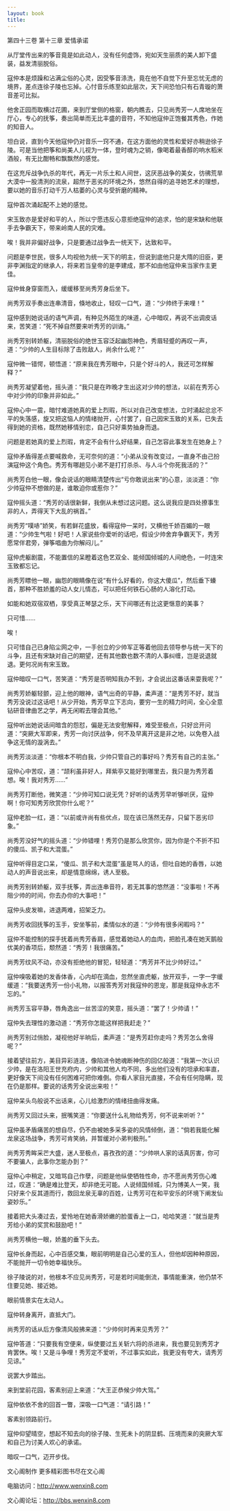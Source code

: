 ```yaml
---
layout: book
title:
---
```

第四十三卷 第十三章 爱情承诺

从厅堂传出来的筝音竟是如此动人，没有任何虚饰，宛如天生丽质的美人卸下盛装，益发清丽脱俗。

寇仲本是烦躁和沾满尘俗的心灵，因受筝音涤洗，竟在他不自觉下升至忘忧无虑的境界，差点连徐子陵也忘掉。心忖音乐练至如此层次，天下间恐怕只有石青璇的萧音差可比拟。

他舍正园而取横过花圃，来到厅堂侧的格窗，朝内瞧去，只见尚秀芳一人席地坐在厅心，专心的抚筝，奏出简单而无比丰盛的音符，不知他寇仲正饱餐其秀色，作她的知音人。

坦白说，直到今天他寇仲仍对音乐一窍不通，在这方面他的灵性和爱好亦稍逊徐子陵。可是当他把筝和尚美人儿视为一体，登时魂为之销，像喝着最香醇的响水稻米酒般，有无比酣畅和飘飘然的感觉。

在这充斥战争仇杀的年代，再无一片乐土和人间世，这厌恶战争的美女，彷彿荒旱大漠中一股清洌的流泉，超然于恶劣的环境之外，悠然自得的追寻她艺术的理想，要以她的音乐打动千万人枯萎的心灵与受折磨的精神。

寇仲首次涌起配不上她的感觉。

宋玉致亦是爱好和平的人，所以宁愿违反心意拒绝寇仲的追求，怕的是宋缺和他联手去争霸天下，带来岭南人民的灾难。

唉！我并非偏好战争，只是要通过战争去一统天下，达致和平。

问题是李世民，很多人均视他为统一天下的明主，但说到底他只是大隋的旧臣，更非李渊指定的继承人，将来若当皇帝的是李建成，那不如由他寇仲来当家作主更佳。

寇仲耸身穿窗而入，缓缓移至尚秀芳身后坐下。

尚秀芳双手奏出连串清音，倏地收止，轻叹一口气，道：“少帅终于来哩！”

寇仲感到她说话的语气声调，有种见外陌生的味道，心中暗叹，再说不出调皮话来，苦笑道：“死不掉自然要来听秀芳的训诲。”

尚秀芳别转娇躯，清丽脱俗的绝世玉容泛起幽怨神色，秀眉轻蹙的再叹一声，道：“少帅的人生目标除了击败敌人，尚余什么呢？”

寇仲微一错愕，顿悟道：“原来我在秀芳眼中，只是个好斗的人，我还可怎样解释？”

尚秀芳凝望着他，摇头道：“我只是在昨晚才生出这对少帅的想法，以前在秀芳心中对少帅的印象并非如此。”

寇仲心中一震，暗忖难道她真的爱上烈瑕，所以对自己改变想法，立时涌起忿忿不平的失落感，旋又把这恼人的情绪抛开，心忖罢了，自己因宋玉致的关系，已失去得到她的资格，既然她移情别恋，自己只好乘势抽身而退。

问题是若她真的爱上烈瑕，肯定不会有什么好结果，自己怎容此事发生在她身上？

寇仲矛盾得差点要喊救命，无可奈何的道：“小弟从没有改变过，一直身不由己扮演寇仲这个角色。秀芳有哪趟见小弟不是打打杀杀、与人斗个你死我活的？”

尚秀芳白他一眼，像会说话的眼睛清楚传出“亏你敢说出来”的心意，淡淡道：“你少帅寇仲不想做的是，谁敢迫你或惹你？”

寇仲摇头道：“秀芳的话很新鲜，我倒从未想过这问题。这么说我应是四处撩事生非的人，弄得天下大乱的祸首。”

尚秀芳“噗哧”娇笑，有若鲜花盛放，看得寇仲一呆时，又横他千娇百媚的一眼道：“少帅生气啦！好吧！人家说些你爱听的话吧，假设少帅舍弃争霸天下，秀芳愿常伴君旁，弹筝唱曲为你解闷儿。”

寇仲虎躯剧震，不能置信的呆瞪着这色艺双全、能倾国倾城的人间绝色，一时连宋玉致都忘记。

尚秀芳瞟他一眼，幽怨的眼睛像在说“有什么好看的，你这大傻瓜”，然后垂下螓首，那种不胜娇羞的动人女儿情态，可以把任何铁石心肠的人溶化打动。

如能和她双宿双栖，享受真正琴瑟之乐，天下间哪还有比这更惬意的美事？

只可惜……

唉！

只可惜自己已身陷尘网之中，一手创立的少帅军正等着他回去领导参与统一天下的斗争，且还有宋缺对自己的期望，还有其他数也数不清的人事纠缠，岂是说退就退。更何况尚有宋玉致。

寇仲暗叹一口气，苦笑道：“秀芳是否明知我办不到，才会说出这番话来耍我呢？”

尚秀芳娇躯轻颤，迎上他的眼神，语气出奇的平静，柔声道：“是秀芳不好，就当秀芳没说过这话吧！从少开始，秀芳早立下志向，要穷一生的精力时间，全心全意钻研音律曲艺之学，再无闲暇去理会其他。”

寇仲听出她说话间暗含的怨怼，偏是无法安慰解释，难受至极点，只好岔开问道：“突厥大军即来，秀芳一向讨厌战争，何不及早离开这是非之地，以免卷入战争这无情的漩涡去。”

尚秀芳淡淡道：“你根本不明白我，少帅只管自己的事好吗？秀芳有自己的主张。”

寇仲心中苦叹，道：“颉利虽非好人，拜紫亭又能好到哪里去，我只是为秀芳着想。唉！我对秀芳……”

尚秀芳打断他，微笑道：“少帅可知口说无凭？好听的话秀芳早听够听厌，寇仲啊！你可知秀芳欣赏你什么呢？”

寇仲老脸一红，道：“以前或许尚有些优点，现在该已荡然无存，只留下恶劣印象。”

尚秀芳没好气的摇头道：“少帅错哩！秀芳仍是那么欣赏你，因为你是个不折不扣的傻瓜、凯子和大混蛋。”

寇仲听得目定口呆，“傻瓜、凯子和大混蛋”虽是骂人的话，但吐自她的香唇，以她动人的声音说出来，却是情意绵绵，诱人至极。

尚秀芳别转娇躯，双手抚筝，弄出连串音符，若无其事的悠然道：“没事啦！不再阻少帅的时间，你去办你的大事吧！”

寇仲头皮发嘛，进退两难，招架乏力。

尚秀芳收回抚筝的玉手，安坐筝前，柔情似水的道：“少帅有很多闲暇吗？”

寇仲不能控制的探手抚着尚秀芳香肩，感觉着她动人的血肉，把脸孔凑在她天鹅般优美的香项后，颓然道：“秀芳！我很痛苦。”

尚秀芳纹风不动，亦没有拒绝他的冒犯，轻轻道：“秀芳并不比少帅好过。”

寇仲嗅吸着她的发香体香，心内却在滴血，忽然坐直虎躯，放开双手，一字一字缓缓道：“我要送秀芳一份小礼物，以报答秀芳对我寇仲的恩宠，那是我寇仲永志不忘的。”

尚秀芳玉容平静，唇角逸出一丝苦涩的笑意，摇头道：“罢了！少帅请！”

寇仲失去理性的激动道：“秀芳你怎能这样把我赶走？”

尚秀芳别过俏脸，凝视他好半晌后，柔声道：“是秀芳赶你走吗？秀芳怎么舍得呢？”

接着望往前方，美目异彩涟涟，像陷进令她魂断神伤的回亿般道：“我第一次认识少帅，是在洛阳王世充府内，少帅和其他人均不同，多出他们没有的坦承和率直，更好像天下间没有任何困难可把你难倒。你看人家目光直接，不会有任何隐瞒，现在仍是那样。要说的话秀芳全说出来啦！”

寇仲呆头鸟般说不出话来，心儿给激烈的情绪扭曲得发痛。

尚秀芳又回过头来，抿嘴笑道：“你要送什么礼物给秀芳，何不说来听听？”

寇仲虽矛盾痛苦的想自尽，仍不由被她多采多姿的风情倾倒，道：“倘若我能化解龙泉这场战争，秀芳可肯笑纳，并暂缓对小弟判极刑。”

尚秀芳秀眸采芒大盛，迷人至极点，喜孜孜的道：“少帅哄人家的话真厉害，你可不要骗人，此事你怎能办到？”

寇仲心中稍定，又暗骂自己作孽，问题是他纵使牺牲性命，亦不愿尚秀芳伤心难过，叹道：“确是难比登天，却非绝无可能。人说倾国倾城，只为博美人一笑，我只好来个反其道而行，救回龙泉无辜的百姓，让秀芳可在和平安乐的环境下阐发仙姿妙乐。”

接着把大头凑过去，爱怜地在她香滑娇嫩的脸蛋香上一口，哈哈笑道：“就当是秀芳给小弟的奖赏和鼓励吧！”

尚秀芳横他一眼，娇羞的垂下头去。

寇仲长身而起，心中百感交集，眼前明明是自己心爱的玉人，但他却因种种原因，不能抛开一切令她幸福快乐。

徐子陵说的对，他根本不应见尚秀芳，可是若时间能倒流，事情能重演，他仍禁不住要见她、接近她。

眼前情景实在太动人。

寇仲转身离开，直抵大门。

尚秀芳的话从后方像清风般拂来道：“少帅何时再来见秀芳？”

寇仲答道：“只要我有空便来，纵使要过五关斩六将的杀进来，我也要见到秀芳才肯罢休。唉！又是斗争哩！秀芳定不爱听，不过事实如此，我更没有夸大，请秀芳见谅。”

说罢大步踏出。

来到堂前花园，客素别迎上来道：“大王正恭候少帅大驾。”

寇仲依依不舍的回首一瞥，深吸一口气道：“请引路！”

客素别领路前行。

寇仲仰望晴空，想起不知去向的徐子陵、生死未卜的阴显鹤、压境而来的突厥大军和自己为讨美人欢心的承诺。

暗叹一口气，迈开步伐。

文心阁制作 更多精彩图书尽在文心阁

电脑访问：http://www.wenxin8.com

文心阁论坛：http://bbs.wenxin8.com